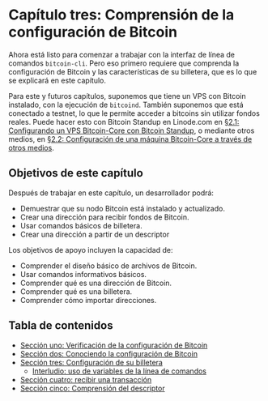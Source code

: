 # Capítulo tres: Comprensión de la configuración de Bitcoin

Ahora está listo para comenzar a trabajar con la interfaz de línea de comandos `bitcoin-cli`. Pero eso primero requiere que comprenda la configuración de Bitcoin y las características de su billetera, que es lo que se explicará en este capítulo.

Para este y futuros capítulos, suponemos que tiene un VPS con Bitcoin instalado, con la ejecución de `bitcoind`. También suponemos que está conectado a testnet, lo que le permite acceder a bitcoins sin utilizar fondos reales. Puede hacer esto con Bitcoin Standup en Linode.com en [§2.1: Configurando un VPS Bitcoin-Core  con Bitcoin Standup](02_1_Configurando_un_VPS_Bitcoin-Core_StackScript.md), o mediante otros medios, en [§2.2: Configuración de una máquina Bitcoin-Core a través de otros medios](02_2_Configurando_Bitcoin_Core_Otros.md).

##  Objetivos de este capítulo

Después de trabajar en este capítulo, un desarrollador podrá:

   * Demuestrar que su nodo Bitcoin está instalado y actualizado.
   * Crear una dirección para recibir fondos de Bitcoin.
   * Usar comandos básicos de billetera.
   * Crear una dirección a partir de un descriptor
   
Los objetivos de apoyo incluyen la capacidad de:

   * Comprender el diseño básico de archivos de Bitcoin.
   * Usar comandos informativos básicos.
   * Comprender qué es una dirección de Bitcoin.
   * Comprender qué es una billetera.
   * Comprender cómo importar direcciones.
   
## Tabla de contenidos

* [Sección uno: Verificación de la configuración de Bitcoin](03_1_Verifcando_su_Configuracion_Bitcoin.md)
* [Sección dos: Conociendo la configuración de Bitcoin](03_2_Conociendo_su_Configuracion_Bitcoin.md)
* [Sección tres: Configuración de su billetera](03_3_Configurar_su_billetera.md)
   * [Interludio: uso de variables de la línea de comandos](03_3_Interludio_Usando_Variables_Linea_Comando.md)
* [Sección cuatro: recibir una transacción](03_4_Recibiendo_una_Transaccion.md)
* [Sección cinco: Comprensión del descriptor](03_5_Entendiendo_El_Descriptor.md)

